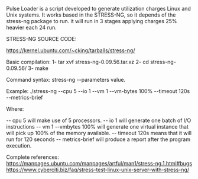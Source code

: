Pulse Loader is a script developed to generate utilization charges Linux and Unix systems. It works based in the STRESS-NG, so it depends of the stress-ng package to run.
it will run in 3 stages applying charges 25% heavier each 24 run.

STRESS-NG SOURCE CODE:

https://kernel.ubuntu.com/~cking/tarballs/stress-ng/

Basic compilation:
1- tar xvf stress-ng-0.09.56.tar.xz
2- cd stress-ng-0.09.56/
3- make

Command syntax:
stress-ng --parameters value.

Example:
./stress-ng --cpu 5 --io 1 --vm 1 --vm-bytes 100% --timeout 120s --metrics-brief

Where:

-- cpu 5 will make use of 5 processors.
-- io 1 will generate one batch of I/O instructions
-- vm 1 --vmbytes 100% will generate one virtual instance that will pick up 100% of the memory available.
-- timeout 120s means that it will run for 120 seconds
-- metrics-brief will produce a report after the program execution.

Complete references:
https://manpages.ubuntu.com/manpages/artful/man1/stress-ng.1.html#bugs
https://www.cyberciti.biz/faq/stress-test-linux-unix-server-with-stress-ng/
